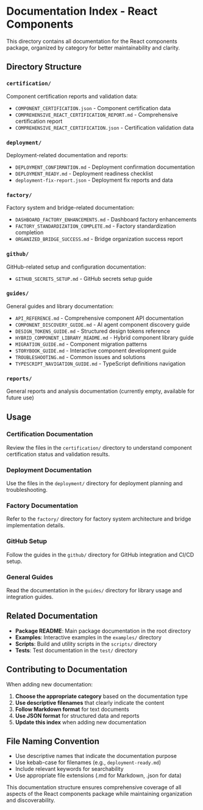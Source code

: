 # Documentation Index - React Components

This directory contains all documentation for the React components package, organized by category for better maintainability and clarity.

## Directory Structure

### `certification/`
Component certification reports and validation data:
- `COMPONENT_CERTIFICATION.json` - Component certification data
- `COMPREHENSIVE_REACT_CERTIFICATION_REPORT.md` - Comprehensive certification report
- `COMPREHENSIVE_REACT_CERTIFICATION.json` - Certification validation data

### `deployment/`
Deployment-related documentation and reports:
- `DEPLOYMENT_CONFIRMATION.md` - Deployment confirmation documentation
- `DEPLOYMENT_READY.md` - Deployment readiness checklist
- `deployment-fix-report.json` - Deployment fix reports and data

### `factory/`
Factory system and bridge-related documentation:
- `DASHBOARD_FACTORY_ENHANCEMENTS.md` - Dashboard factory enhancements
- `FACTORY_STANDARDIZATION_COMPLETE.md` - Factory standardization completion
- `ORGANIZED_BRIDGE_SUCCESS.md` - Bridge organization success report

### `github/`
GitHub-related setup and configuration documentation:
- `GITHUB_SECRETS_SETUP.md` - GitHub secrets setup guide

### `guides/`
General guides and library documentation:
- `API_REFERENCE.md` - Comprehensive component API documentation
- `COMPONENT_DISCOVERY_GUIDE.md` - AI agent component discovery guide
- `DESIGN_TOKENS_GUIDE.md` - Structured design tokens reference
- `HYBRID_COMPONENT_LIBRARY_README.md` - Hybrid component library guide
- `MIGRATION_GUIDE.md` - Component migration patterns
- `STORYBOOK_GUIDE.md` - Interactive component development guide
- `TROUBLESHOOTING.md` - Common issues and solutions
- `TYPESCRIPT_NAVIGATION_GUIDE.md` - TypeScript definitions navigation

### `reports/`
General reports and analysis documentation (currently empty, available for future use)

## Usage

### Certification Documentation
Review the files in the `certification/` directory to understand component certification status and validation results.

### Deployment Documentation
Use the files in the `deployment/` directory for deployment planning and troubleshooting.

### Factory Documentation
Refer to the `factory/` directory for factory system architecture and bridge implementation details.

### GitHub Setup
Follow the guides in the `github/` directory for GitHub integration and CI/CD setup.

### General Guides
Read the documentation in the `guides/` directory for library usage and integration guides.

## Related Documentation

- **Package README**: Main package documentation in the root directory
- **Examples**: Interactive examples in the `examples/` directory
- **Scripts**: Build and utility scripts in the `scripts/` directory
- **Tests**: Test documentation in the `test/` directory

## Contributing to Documentation

When adding new documentation:

1. **Choose the appropriate category** based on the documentation type
2. **Use descriptive filenames** that clearly indicate the content
3. **Follow Markdown format** for text documents
4. **Use JSON format** for structured data and reports
5. **Update this index** when adding new documentation

## File Naming Convention

- Use descriptive names that indicate the documentation purpose
- Use kebab-case for filenames (e.g., `deployment-ready.md`)
- Include relevant keywords for searchability
- Use appropriate file extensions (.md for Markdown, .json for data)

This documentation structure ensures comprehensive coverage of all aspects of the React components package while maintaining organization and discoverability.
